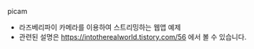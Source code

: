 picam

* 라즈베리파이 카메라를 이용하여 스트리밍하는 웹앱 예제
* 관련된 설명은 https://intotherealworld.tistory.com/56 에서 볼 수 있습니다.